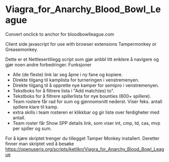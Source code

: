 # Viagra_for_Anarchy_Blood_Bowl_League
Convert onclick to anchor for bloodbowlleague.com

Client side javascript for use with browser extensions Tampermonkey or Greasemonkey.

Dette er et Nettlesertillegg script som gjør anbbl litt enklere å navigere og gjør noen andre forbedringer. 
Funksjoner
 * Alle (de fleste) link lar seg åpne i ny fane og kopiere.
 * Direkte tilgang til kamplista for turneringen i venstremenyen.
 * Direkte tilgang til å opprette nye kamper for semipro i venstremenyen.
 * Tekstboks for å filtrere lista i "Add match(es) to".
 * Tekstboks for å filtrere spillerlista for nye bounties (600+ spillere).
 * Team rostere får rad for sum og gjennomsnitt nederst. Viser feks. antall spillere klare til kamp.
 * extra skills i team rosteren er klikkbar og gir liste over ferdigheter med antall.
 * Team roster får Show SPP details link, som viser int, cmp, td, cas, mvp per spiller og sum.

For å kjøre skriptet trenger du tillegget Tamper Monkey installert. Deretter finner man skriptet ved å besøke https://openuserjs.org/scripts/ketilkn/Viagra_for_Anarchy_Blood_Bowl_League

